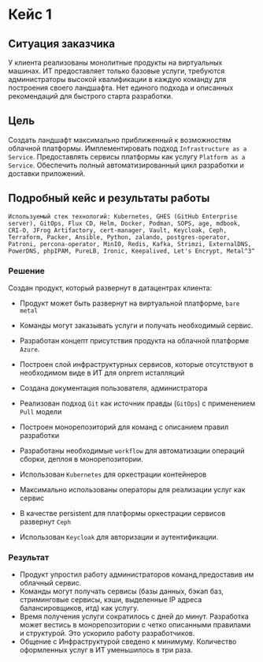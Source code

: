 # Кейс 1

<!-- toc -->

## Ситуация заказчика
У клиента реализованы монолитные продукты на виртуальных машинах. ИТ предоставляет только базовые услуги, требуются администраторы высокой квалификации в каждую команду для построения своего ландшафта. Нет единого подхода и описанных рекомендаций для быстрого старта разработки.

## Цель
Создать ландшафт максимально приближенный к возможностям облачной платформы. Имплементировать подход `Infrastructure as a Service`. Предоставлять сервисы платформы как услугу `Platform as a Service`. Обеспечить полный автоматизированный цикл разработки и доставки приложений.

## Подробный кейс и результаты работы

```admonish info
Используемый стек технологий: Kubernetes, GHES (GitHub Enterprise server), GitOps, Flux CD, Helm, Docker, Podman, SOPS, age, mdbook, CRI-O, JFrog Artifactory, cert-manager, Vault, Keycloak, Ceph, Terraform, Packer, Ansible, Python, zalando, postgres-operator, Patroni, percona-operator, MinIO, Redis, Kafka, Strimzi, ExternalDNS, PowerDNS, phpIPAM, PureLB, Ironic, Keepalived, Let's Encrypt, Metal^3^
```

### Решение

Создан продукт, который развернут в датацентрах клиента:

-   Продукт может быть развернут на виртуальной платформе, `bare metal`

-   Команды могут заказывать услуги и получать необходимый сервис.

-   Разработан концепт присутствия продукта на облачной платформе `Azure`.

-   Построен слой инфраструктурных сервисов, которые отсутствуют в
    необходимом виде в ИТ для onprem исталляций

-   Создана документация пользователя, администратора

-   Реализован подход `Git` как источник правды (`GitOps`) с применением
    `Pull` модели

-   Построен монорепозиторий для команд с описанием правил разработки

-   Разработаны необходимые `workflow` для автоматизации операций сборки,
    деплоя в монорепозитории.

-   Использован `Kubernetes` для оркестрации контейнеров

-   Максимально использованы операторы для реализации услуг как сервис

-   В качестве persistent для платформы оркестрации сервисов развернут
    `Ceph`

-   Использован `Keycloak` для авторизации и аутентификации.

### Результат
- Продукт упростил работу администраторов команд,предоставив им облачный сервис.
- Команды могут получать сервисы (базы данных, бэкап баз, стриминговые сервисы, кэши, выделенные IP адреса балансировщиков, итд) как услугу.
- Время получения услуги сократилось с дней до минут. Разработка может вестись в монорепозитории с четко описанными правилами и структурой. Это ускорило работу разработчиков.
- Общение с Инфраструктурой сведено к минимуму. Количество оформленных услуг в ИТ уменьшилось в три раза.

